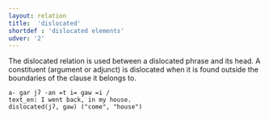 ```yaml
---
layout: relation
title:  'dislocated'
shortdef : 'dislocated elements'
udver: '2'
---
```


The dislocated relation is used between a dislocated phrase and its head.
A constituent (argument or adjunct) is dislocated when it is found outside the boundaries of the clause it belongs to.

~~~ sdparse
a- gar jʔ -an =t i= gaw =i /
text_en: I went back, in my house.
dislocated(jʔ, gaw) ("come", "house")
~~~
<!-- Interlanguage links updated Po 11. listopadu 2024, 20:10:51 CET -->
